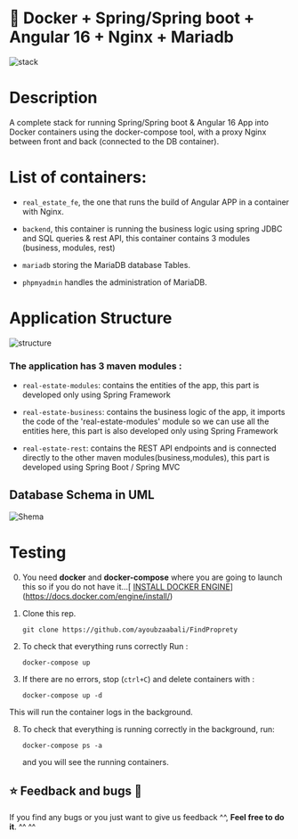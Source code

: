 # 🐳 Docker + Spring/Spring boot +  Angular 16 + Nginx + Mariadb

![stack](https://github.com/ayoubzaabali/FindProprety/assets/78790570/58187b1b-616a-429e-b04c-38f01717a6ee)



# Description 

A complete stack for running Spring/Spring boot & Angular 16 App into Docker containers using the docker-compose tool, with a proxy Nginx between front and back (connected to the DB container).

# List of  containers:

- `real_estate_fe`, the one that runs the build of Angular APP in a container with Nginx.
  
- `backend`, this container is running the business logic using spring JDBC and SQL queries & rest API, this container contains 3 modules (business, modules, rest)
  
- `mariadb` storing the MariaDB database Tables.
  
- `phpmyadmin` handles the administration of MariaDB.

# Application Structure

![structure](https://github.com/ayoubzaabali/FindProprety/assets/78790570/8cc57bdf-63ff-48c4-87fd-506e2da57b06)

### The application has 3 maven modules :

- `real-estate-modules`: contains the entities of the app, this part is developed only using Spring Framework
  
- `real-estate-business`: contains the business logic of the app, it imports the code of the 'real-estate-modules' module so we can use all the entities here, this part is also developed only using Spring Framework
  
- `real-estate-rest`: contains the REST API endpoints and is connected directly to the other maven modules(business,modules), this part is developed using Spring Boot / Spring MVC


## Database Schema in UML
  ![Shema](https://github.com/ayoubzaabali/FindProprety/assets/78790570/28e96fcf-8994-4226-a52f-2ad568d80594)


# Testing

0. You need **docker** and **docker-compose** where you are going to launch this so if you do not have it...[ [INSTALL DOCKER ENGINE](https://docs.docker.com/engine/install/)](https://docs.docker.com/engine/install/)

1. Clone this rep.
   ```
   git clone https://github.com/ayoubzaabali/FindProprety
   ```

2. To check that everything runs correctly Run :
   ```
   docker-compose up
   ```  

3. If there are no errors, stop (`ctrl+C`) and delete containers with :
   ```
   docker-compose up -d
   ```  
  This will run the container logs in the background.
   

8. To check that everything is running correctly in the background, run:
   ```
   docker-compose ps -a
   ```
   and you will see the running containers.






## ⭐ Feedback and bugs 🐞

If you find any bugs or you just want to give us feedback ^^, **Feel free to do it**. ^^ ^^


